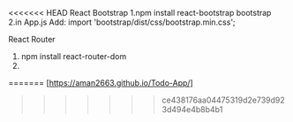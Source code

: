 <<<<<<< HEAD
React Bootstrap
1.npm install react-bootstrap bootstrap
2.in App.js Add: import 'bootstrap/dist/css/bootstrap.min.css';

React Router
1. npm install react-router-dom
2. 
=======
[https://aman2663.github.io/Todo-App/]
>>>>>>> ce438176aa04475319d2e739d923d494e4b8b4b1
